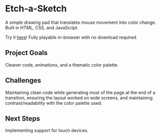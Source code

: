 # Etch-a-Sketch

A simple drawing pad that translates mouse movement into color change. Built in HTML, CSS, and JavaScript.

Try it [here](https://dinoflower.github.io/etch-a-sketch/)! Fully playable in-browser with no download required.

## Project Goals

Cleaner code, animations, and a thematic color palette.

## Challenges

Maintaining clean code while generating most of the page at the end of a transition, ensuring the layout worked on wide screens, and maintaining contrast/readability with the color palette used.

## Next Steps

Implementing support for touch devices.
